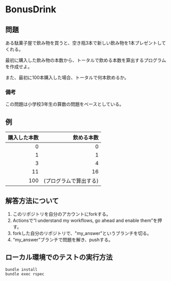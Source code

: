 # BonusDrink

## 問題

ある駄菓子屋で飲み物を買うと、空き瓶3本で新しい飲み物を1本プレゼントしてくれる。

最初に購入した飲み物の本数から、トータルで飲める本数を算出するプログラムを作成せよ。

また、最初に100本購入した場合、トータルで何本飲めるか。

### 備考

この問題は小学校3年生の算数の問題をベースとしている。

## 例

| 購入した本数 | 飲める本数 |
|-------------:|-----------:|
| 0            | 0          |
| 1            | 1          |
| 3            | 4          |
| 11           | 16         |
| 100          | (プログラムで算出する) |


## 解答方法について

1. このリポジトリを自分のアカウントにforkする。
2. Actionsで“I understand my workflows, go ahead and enable them”を押す。
3. forkした自分のリポジトリで、"my_answer"というブランチを切る。
4. “my_answer”ブランチで問題を解き、pushする。

## ローカル環境でのテストの実行方法

````
bundle install
bundle exec rspec
````

